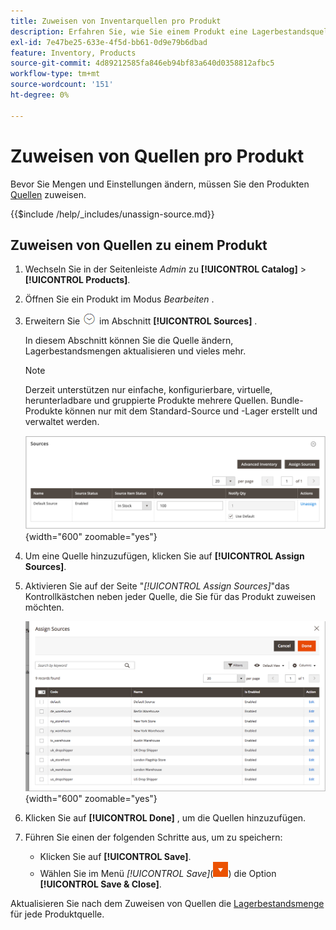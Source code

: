 ```yaml
---
title: Zuweisen von Inventarquellen pro Produkt
description: Erfahren Sie, wie Sie einem Produkt eine Lagerbestandsquelle zuweisen.
exl-id: 7e47be25-633e-4f5d-bb61-0d9e79b6dbad
feature: Inventory, Products
source-git-commit: 4d89212585fa846eb94bf83a640d0358812afbc5
workflow-type: tm+mt
source-wordcount: '151'
ht-degree: 0%

---
```


# Zuweisen von Quellen pro Produkt

Bevor Sie Mengen und Einstellungen ändern, müssen Sie den Produkten [Quellen](sources-manage.md) zuweisen.

{{$include /help/_includes/unassign-source.md}}

## Zuweisen von Quellen zu einem Produkt

1. Wechseln Sie in der Seitenleiste _Admin_ zu **[!UICONTROL Catalog]** > **[!UICONTROL Products]**.

1. Öffnen Sie ein Produkt im Modus _Bearbeiten_ .

1. Erweitern Sie ![Erweiterungsauswahl](../assets/icon-display-expand.png) im Abschnitt **[!UICONTROL Sources]** .

   In diesem Abschnitt können Sie die Quelle ändern, Lagerbestandsmengen aktualisieren und vieles mehr.

   >[!NOTE]
   >
   >Derzeit unterstützen nur einfache, konfigurierbare, virtuelle, herunterladbare und gruppierte Produkte mehrere Quellen. Bundle-Produkte können nur mit dem Standard-Source und -Lager erstellt und verwaltet werden.

   ![Abschnitt &quot;Produktquellen&quot;](assets/inventory-product-sources-before.png){width="600" zoomable="yes"}

1. Um eine Quelle hinzuzufügen, klicken Sie auf **[!UICONTROL Assign Sources]**.

1. Aktivieren Sie auf der Seite &quot;_[!UICONTROL Assign Sources]_&quot;das Kontrollkästchen neben jeder Quelle, die Sie für das Produkt zuweisen möchten.

   ![Produkt - Quellen zuweisen](assets/inventory-product-assign-sources.png){width="600" zoomable="yes"}

1. Klicken Sie auf **[!UICONTROL Done]** , um die Quellen hinzuzufügen.

1. Führen Sie einen der folgenden Schritte aus, um zu speichern:

   - Klicken Sie auf **[!UICONTROL Save]**.
   - Wählen Sie im Menü _[!UICONTROL Save]_(![Menüpfeil](../assets/icon-menu-down-arrow-red.png)) die Option **[!UICONTROL Save & Close]**.

Aktualisieren Sie nach dem Zuweisen von Quellen die [Lagerbestandsmenge](quantities-assign-per-product.md) für jede Produktquelle.
